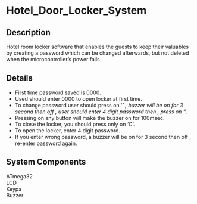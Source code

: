 # Hotel_Door_Locker_System

## Description
Hotel room locker software that enables the guests to keep their valuables by creating a password which can be changed afterwards, but not deleted when the microcontroller’s power fails


## Details
* First time password saved is 0000.
* Used should enter 0000 to open locker at first time.
* To change password user should press on ‘*’ , buzzer will be on for 3 second then off , user should enter 4 digit password then , press on ‘*’.
* Pressing on any button will make the buzzer on for 100msec.
* To close the locker, you should press only on ‘C’.
* To open the locker, enter 4 digit password.
* If you enter wrong password, a buzzer will be on for 3 second then off , re-enter password again.


## System Components
ATmega32 <br />
LCD <br />
Keypa <br />
Buzzer <br />
